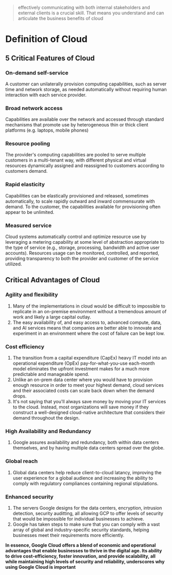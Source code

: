 > effectively communicating with both internal stakeholders and external clients is a crucial skill. That means you understand and can articulate the business benefits of cloud

# Definition of Cloud 

## 5 Critical Features of Cloud 

### On-demand self-service 
A customer can unilaterally provision computing capabilities, such as server time and network storage, as needed automatically without requiring human interaction with each service provider.

### Broad network access
Capabilities are available over the network and accessed through standard mechanisms that promote use by heterogeneous thin or thick client platforms (e.g. laptops, mobile phones)

### Resource pooling 
The provider's computing capabilities are pooled to serve multiple customers in a multi-tenant way, with different physical and virtual resources dynamically assigned and reassigned to customers according to customers demand.

### Rapid elasticity
Capabilities can be elastically provisioned and released, sometimes automatically, to scale rapidly outward and inward commensurate with demand. To the customer, the capabilities available for provisioning often appear to be unlimited.

### Measured service
Cloud systems automatically control and optimize resource use by leveraging a metering capability at some level of abstraction appropriate to the type of service (e.g., storage, processing, bandwidth and active user accounts). Resources usage can be monitored, controlled, and reported, providing transparency to both the provider and customer of the service utilized.

## Critical Advantages of Cloud

### Agility and flexibility

1. Many of the implementations in cloud would be difficult to impossible to replicate in an on-premise environment without a tremendous amount of work and likely a large capital outlay.
2. The easy availability of, and easy access to, advanced compute, data, and AI services means that companies are better able to innovate and experiment in an environment where the cost of failure can be kept low.

### Cost efficiency
1. The transition from a capital expenditure (CapEx) heavy IT model into an operational expenditure (OpEx) pay-for-what-you-use each-month model eliminates the upfront investment makes for a much more predictable and manageable spend.
2. Unlike an on-prem data center where you would have to provision enough resource in order to meet your highest demand, cloud services and their associated costs can scale back down when the demand drops.
3. It's not saying that you'll always save money by moving your IT services to the cloud. Instead, most organizations will save money if they construct a well-designed cloud-native architecture that considers their demand throughout the design.

### High Availability and Redundancy
1. Google assures availability and redundancy, both within data centers themselves, and by having multiple data centers spread over the globe.

### Global reach
1. Global data centers help reduce client-to-cloud latancy, improving the user experience for a global audience and increasing the ability to comply with regulatory compliances containing regional stipulations.

### Enhanced security
1. The servers Google designs for the data centers, encryption, intrusion detection, security auditting, all allowing GCP to offer levels of security that would be impossible for individual businesses to achieve.
2. Google has taken steps to make sure that you can comply with a vast array of global and industry-specific security standards, helping businesses meet their requirements more efficiently.  

**In essence, Google Cloud offers a blend of economic and operational advantages that enable businesses to thrive in the digital age. Its ability to drive cost-efficiency, foster innovation, and provide scalability, all while maintaining high levels of security and reliability, underscores why using Google Cloud is important**
